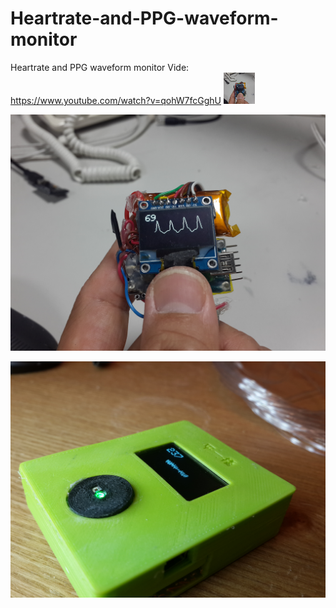 # Heartrate-and-PPG-waveform-monitor
Heartrate and PPG waveform monitor
Vide: https://www.youtube.com/watch?v=qohW7fcGghU
<img src="https://github.com/alextien/Heartrate-and-PPG-waveform-monitor/raw/master/Document/20140717_173455.jpg" alt="GitHub" title="GitHub,Social Coding" width="50" height="50" />

![image](https://github.com/alextien/Heartrate-and-PPG-waveform-monitor/raw/master/Document/20140717_173455.jpg)

![image](https://github.com/alextien/Heartrate-and-PPG-waveform-monitor/raw/master/Document/20140720_060132.jpg)
